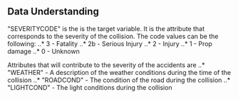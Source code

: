 ## Data Understanding
"SEVERITYCODE" is the is the target variable. It is the attribute that corresponds to the severity of the collision. The code values can be the following:
..* 3 - Fatality
..* 2b - Serious Injury
..* 2 - Injury
..* 1 - Prop damage
..* 0 - Unknown

Attributes that will contribute to the severity of the accidents are
..* "WEATHER" - A description of the weather conditions during the time of the collision
..* "ROADCOND" - The condition of the road during the collision
..* "LIGHTCOND" - The light conditions during the collision
